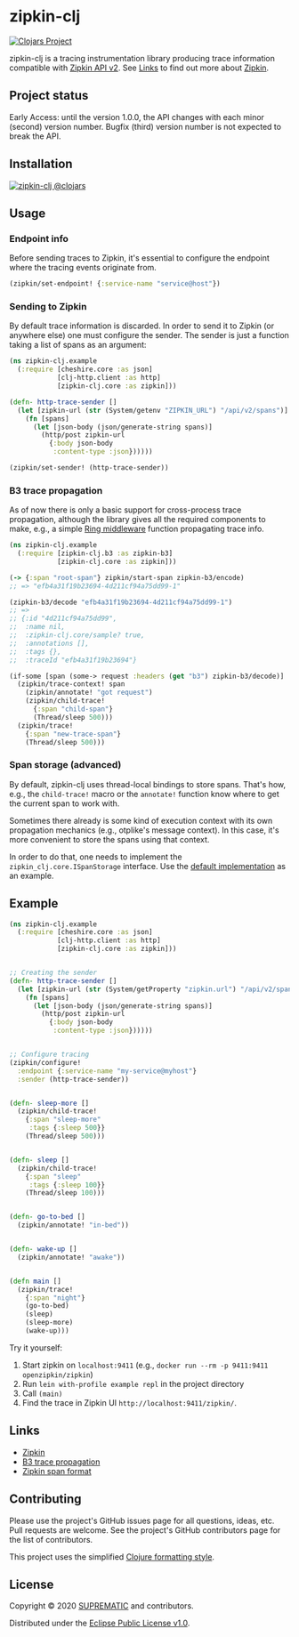 # zipkin-clj

[![Clojars Project][clojars-shield]][clojars-project]

zipkin-clj is a tracing instrumentation library producing trace information
compatible with [Zipkin API v2][zipkin-api]. See [Links][#links] to find out
more about [Zipkin][zipkin].

## Project status

Early Access: until the version 1.0.0, the API changes with each minor (second)
version number. Bugfix (third) version number is not expected to break the API.

## Installation

[![zipkin-clj @clojars][clojars-info]][clojars-project]

## Usage

### Endpoint info

Before sending traces to Zipkin, it's essential to configure the endpoint
where the tracing events originate from.

``` clojure
(zipkin/set-endpoint! {:service-name "service@host"})
```

### Sending to Zipkin

By default trace information is discarded. In order to send it to Zipkin
(or anywhere else) one must configure the sender. The sender is just a function
taking a list of spans as an argument:

``` clojure
(ns zipkin-clj.example
  (:require [cheshire.core :as json]
            [clj-http.client :as http]
            [zipkin-clj.core :as zipkin]))

(defn- http-trace-sender []
  (let [zipkin-url (str (System/getenv "ZIPKIN_URL") "/api/v2/spans")]
    (fn [spans]
      (let [json-body (json/generate-string spans)]
        (http/post zipkin-url
          {:body json-body
           :content-type :json})))))

(zipkin/set-sender! (http-trace-sender))
```

### B3 trace propagation

As of now there is only a basic support for cross-process trace propagation,
although the library gives all the required components to make, e.g., a simple
[Ring middleware][ring-middleware] function propagating trace info.

``` clojure
(ns zipkin-clj.example
  (:require [zipkin-clj.b3 :as zipkin-b3]
            [zipkin-clj.core :as zipkin]))

(-> {:span "root-span"} zipkin/start-span zipkin-b3/encode)
;; => "efb4a31f19b23694-4d211cf94a75dd99-1"

(zipkin-b3/decode "efb4a31f19b23694-4d211cf94a75dd99-1")
;; =>
;; {:id "4d211cf94a75dd99",
;;  :name nil,
;;  :zipkin-clj.core/sample? true,
;;  :annotations [],
;;  :tags {},
;;  :traceId "efb4a31f19b23694"}

(if-some [span (some-> request :headers (get "b3") zipkin-b3/decode)]
  (zipkin/trace-context! span
    (zipkin/annotate! "got request")
    (zipkin/child-trace!
      {:span "child-span"}
      (Thread/sleep 500)))
  (zipkin/trace!
    {:span "new-trace-span"}
    (Thread/sleep 500)))
```

### Span storage (advanced)

By default, zipkin-clj uses thread-local bindings to store spans.
That's how, e.g., the `child-trace!` macro or the `annotate!` function know
where to get the current span to work with.

Sometimes there already is some kind of execution context with its own
propagation mechanics (e.g., otplike's message context). In this case, it's
more convenient to store the spans using that context.

In order to do that, one needs to implement the `zipkin_clj.core.ISpanStorage`
interface. Use the [default implementation][default-span-storage] as an
example.

## Example

``` clojure
(ns zipkin-clj.example
  (:require [cheshire.core :as json]
            [clj-http.client :as http]
            [zipkin-clj.core :as zipkin]))


;; Creating the sender
(defn- http-trace-sender []
  (let [zipkin-url (str (System/getProperty "zipkin.url") "/api/v2/spans")]
    (fn [spans]
      (let [json-body (json/generate-string spans)]
        (http/post zipkin-url
          {:body json-body
           :content-type :json})))))


;; Configure tracing
(zipkin/configure!
  :endpoint {:service-name "my-service@myhost"}
  :sender (http-trace-sender))


(defn- sleep-more []
  (zipkin/child-trace!
    {:span "sleep-more"
     :tags {:sleep 500}}
    (Thread/sleep 500)))


(defn- sleep []
  (zipkin/child-trace!
    {:span "sleep"
     :tags {:sleep 100}}
    (Thread/sleep 100)))


(defn- go-to-bed []
  (zipkin/annotate! "in-bed"))


(defn- wake-up []
  (zipkin/annotate! "awake"))


(defn main []
  (zipkin/trace!
    {:span "night"}
    (go-to-bed)
    (sleep)
    (sleep-more)
    (wake-up)))
```

Try it yourself:

1. Start zipkin on `localhost:9411`
  (e.g., `docker run --rm -p 9411:9411 openzipkin/zipkin`)
2. Run `lein with-profile example repl` in the project directory
3. Call `(main)`
4. Find the trace in Zipkin UI `http://localhost:9411/zipkin/`.

## Links

- [Zipkin][zipkin]
- [B3 trace propagation][zipkin-b3]
- [Zipkin span format][zipkin-api]

## Contributing

Please use the project's GitHub issues page for all questions, ideas,
etc. Pull requests are welcome. See the project's GitHub contributors
page for the list of contributors.

This project uses the simplified [Clojure formatting style][clojure-style].

## License

Copyright © 2020 [SUPREMATIC][suprematic] and contributors.

Distributed under the [Eclipse Public License v1.0][eclipse-license].

[#links]: https://github.com/suprematic/zipkin-clj#links
[#examples]: https://github.com/suprematic/zipkin-clj#example
[suprematic]: https://suprematic.de
[zipkin]: https://zipkin.io
[zipkin-b3]: https://github.com/openzipkin/b3-propagation
[zipkin-api]: https://zipkin.io/zipkin-api/#/default/post_spans
[clojars-shield]: https://img.shields.io/clojars/v/zipkin-clj.svg
[clojars-info]: https://clojars.org/zipkin-clj/latest-version.svg
[clojars-project]: https://clojars.org/zipkin-clj
[ring-middleware]: https://github.com/ring-clojure/ring/wiki/Concepts#middleware
[default-span-storage]: https://github.com/suprematic/zipkin-clj/blob/master/src/zipkin_clj/core.clj#L46
[clojure-style]: https://tonsky.me/blog/clojurefmt/
[eclipse-license]: https://www.eclipse.org/legal/epl-v10.html
